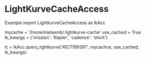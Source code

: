 # LightKurveCacheAccess

Example 
import LightkurveCacheAccess as lkAcc

mycache = '/home/nielsemb/.lightkurve-cache'
use_cached = True
lk_kwargs = {'mission': 'Kepler', 'cadence': 'short'}
                                                                                    
lc = lkAcc.query_lightkurve('KIC7199397', mycachce, use_cached, lk_kwargs)
